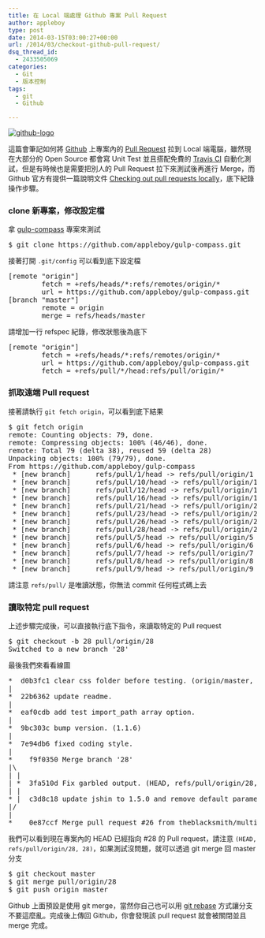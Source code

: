 ```yaml
---
title: 在 Local 端處理 Github 專案 Pull Request
author: appleboy
type: post
date: 2014-03-15T03:00:27+00:00
url: /2014/03/checkout-github-pull-request/
dsq_thread_id:
  - 2433505069
categories:
  - Git
  - 版本控制
tags:
  - git
  - Github

---
```

<a data-flickr-embed="true"  href="https://www.flickr.com/photos/appleboy/13158675193/" title="github-logo"><img src="https://i2.wp.com/farm3.staticflickr.com/2238/13158675193_2892abac95.jpg?resize=500%2C198&#038;ssl=1" alt="github-logo" data-recalc-dims="1" /></a>

這篇會筆記如何將 [Github][1] 上專案內的 [Pull Request][2] 拉到 Local 端電腦，雖然現在大部分的 Open Source 都會寫 Unit Test 並且搭配免費的 [Travis CI][3] 自動化測試，但是有時候也是需要把別人的 Pull Request 拉下來測試後再進行 Merge，而 Github 官方有提供一篇說明文件 [Checking out pull requests locally][4]，底下紀錄操作步驟。

<!--more-->

### clone 新專案，修改設定檔

拿 [gulp-compass][5] 專案來測試

<div>
  <pre class="brush: bash; title: ; notranslate" title="">$ git clone https://github.com/appleboy/gulp-compass.git</pre>
</div>

接著打開 `.git/config` 可以看到底下設定檔

<div>
  <pre class="brush: bash; title: ; notranslate" title="">[remote "origin"]
        fetch = +refs/heads/*:refs/remotes/origin/*
        url = https://github.com/appleboy/gulp-compass.git
[branch "master"]
        remote = origin
        merge = refs/heads/master</pre>
</div>

請增加一行 refspec 紀錄，修改狀態後為底下

<div>
  <pre class="brush: bash; title: ; notranslate" title="">[remote "origin"]
        fetch = +refs/heads/*:refs/remotes/origin/*
        url = https://github.com/appleboy/gulp-compass.git
        fetch = +refs/pull/*/head:refs/pull/origin/*</pre>
</div>

### 抓取遠端 Pull request

接著請執行 `git fetch origin`，可以看到底下結果

<div>
  <pre class="brush: bash; title: ; notranslate" title="">$ git fetch origin
remote: Counting objects: 79, done.
remote: Compressing objects: 100% (46/46), done.
remote: Total 79 (delta 38), reused 59 (delta 28)
Unpacking objects: 100% (79/79), done.
From https://github.com/appleboy/gulp-compass
 * [new branch]      refs/pull/1/head -&gt; refs/pull/origin/1
 * [new branch]      refs/pull/10/head -&gt; refs/pull/origin/10
 * [new branch]      refs/pull/12/head -&gt; refs/pull/origin/12
 * [new branch]      refs/pull/16/head -&gt; refs/pull/origin/16
 * [new branch]      refs/pull/21/head -&gt; refs/pull/origin/21
 * [new branch]      refs/pull/23/head -&gt; refs/pull/origin/23
 * [new branch]      refs/pull/26/head -&gt; refs/pull/origin/26
 * [new branch]      refs/pull/28/head -&gt; refs/pull/origin/28
 * [new branch]      refs/pull/5/head -&gt; refs/pull/origin/5
 * [new branch]      refs/pull/6/head -&gt; refs/pull/origin/6
 * [new branch]      refs/pull/7/head -&gt; refs/pull/origin/7
 * [new branch]      refs/pull/8/head -&gt; refs/pull/origin/8
 * [new branch]      refs/pull/9/head -&gt; refs/pull/origin/9</pre>
</div>

請注意 `refs/pull/` 是唯讀狀態，你無法 commit 任何程式碼上去

### 讀取特定 pull request

上述步驟完成後，可以直接執行底下指令，來讀取特定的 Pull request

<div>
  <pre class="brush: bash; title: ; notranslate" title="">$ git checkout -b 28 pull/origin/28
Switched to a new branch '28'</pre>
</div>

最後我們來看看線圖

<div>
  <pre class="brush: bash; title: ; notranslate" title="">*  d0b3fc1 clear css folder before testing. (origin/master, origin/HEAD, master)
|  
*  22b6362 update readme.
|  
*  eaf0cdb add test import_path array option.
|  
*  9bc303c bump version. (1.1.6)
|  
*  7e94db6 fixed coding style.
|    
*    f9f0350 Merge branch '28'
|\  
| |   
| *  3fa510d Fix garbled output. (HEAD, refs/pull/origin/28, 28)
| |   
* |  c3d8c18 update jshin to 1.5.0 and remove default parameter ".jshintrc".
|/  
|    
*    0e87ccf Merge pull request #26 from theblacksmith/multiple-import-paths</pre>
</div>

我們可以看到現在專案內的 HEAD 已經指向 #28 的 Pull request，請注意 `(HEAD, refs/pull/origin/28, 28)`，如果測試沒問題，就可以透過 git merge 回 master 分支

<div>
  <pre class="brush: bash; title: ; notranslate" title="">$ git checkout master
$ git merge pull/origin/28
$ git push origin master</pre>
</div>

Github 上面預設是使用 git merge，當然你自己也可以用 [git rebase][6] 方式讓分支不要這麼亂。完成後上傳回 Github，你會發現該 pull request 就會被關閉並且 merge 完成。

 [1]: https://github.com/
 [2]: https://help.github.com/articles/using-pull-requests
 [3]: https://travis-ci.org/
 [4]: https://help.github.com/articles/checking-out-pull-requests-locally
 [5]: https://github.com/appleboy/gulp-compass
 [6]: http://git-scm.com/book/en/Git-Branching-Rebasing
